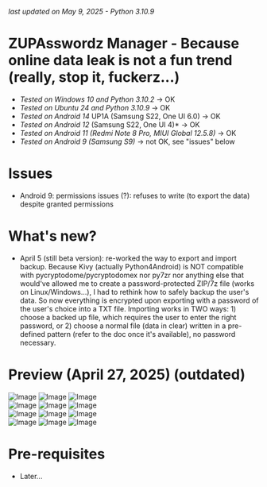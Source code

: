 *last updated on May 9, 2025 - Python 3.10.9*

# ZUPAsswordz Manager - Because online data leak is not a fun trend (really, stop it, fuckerz...)
- *Tested on Windows 10 and Python 3.10.2* -> OK
- *Tested on Ubuntu 24 and Python 3.10.9* -> OK
- *Tested on Android 14* UP1A (Samsung S22, One UI 6.0) -> OK
- *Tested on Android 12* (Samsung S22, One UI 4)* -> OK
- *Tested on Android 11 (Redmi Note 8 Pro, MIUI Global 12.5.8)* -> OK
- *Tested on Android 9 (Samsung S9)* -> not OK, see "issues" below

# Issues
- Android 9: permissions issues (?): refuses to write (to export the data) despite granted permissions

# What's new?
- April 5 (still beta version): re-worked the way to export and import backup. Because Kivy (actually Python4Android) is NOT compatible with pycryptodome/pycryptodomex nor py7zr nor anything else that would've allowed me to create a password-protected ZIP/7z file (works on Linux/Windows...), I had to rethink how to safely backup the user's data. So now everything is encrypted upon exporting with a password of the user's choice into a TXT file.
Importing works in TWO ways: 1) choose a backed up file, which requires the user to enter the right password, or 2) choose a normal file (data in clear) written in a pre-defined pattern (refer to the doc once it's available), no password necessary.

# Preview (April 27, 2025) (outdated)
![Image](https://planetofthedevz.com/static/zupwdz/01_loginscreen.png) ![Image](https://planetofthedevz.com/static/zupwdz/02_infoscreen.png) ![Image](https://planetofthedevz.com/static/zupwdz/03_settingsscreen.png)<br>
![Image](https://planetofthedevz.com/static/zupwdz/04_listscreen.png) ![Image](https://planetofthedevz.com/static/zupwdz/05_entry_add.png) ![Image](https://planetofthedevz.com/static/zupwdz/06_entry_selected.png)<br>
![Image](https://planetofthedevz.com/static/zupwdz/07_entry_details.png) ![Image](https://planetofthedevz.com/static/zupwdz/08_entry_update.png) ![Image](https://planetofthedevz.com/static/zupwdz/09_backupdatascreen.png)<br>
![Image](https://planetofthedevz.com/static/zupwdz/09b_import_backup.png) ![Image](https://planetofthedevz.com/static/zupwdz/09c_admin_db.png) ![Image](https://planetofthedevz.com/static/zupwdz/10_closeappmessage.png)<br>

# Pre-requisites
- Later...
